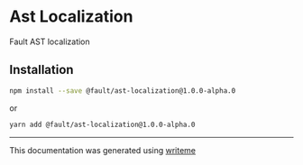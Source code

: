 # Ast Localization

Fault AST localization

## Installation

```bash
npm install --save @fault/ast-localization@1.0.0-alpha.0
```
or
```bash
yarn add @fault/ast-localization@1.0.0-alpha.0
```

---
This documentation was generated using [writeme](https://www.npmjs.com/package/@pshaw/writeme)
